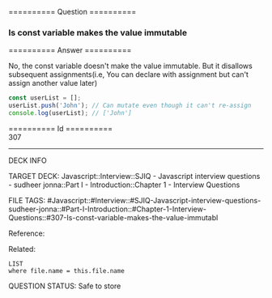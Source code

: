 ========== Question ==========  

### Is const variable makes the value immutable  

========== Answer ==========  

No, the const variable doesn't make the value immutable. But it disallows
subsequent assignments(i.e, You can declare with assignment but can't assign
another value later)

```javascript
const userList = [];
userList.push('John'); // Can mutate even though it can't re-assign
console.log(userList); // ['John']
```

========== Id ==========  
307

---

DECK INFO

TARGET DECK: Javascript::Interview::SJIQ - Javascript interview questions - sudheer jonna::Part I - Introduction::Chapter 1 - Interview Questions

FILE TAGS: #Javascript::#Interview::#SJIQ-Javascript-interview-questions-sudheer-jonna::#Part-I-Introduction::#Chapter-1-Interview-Questions::#307-Is-const-variable-makes-the-value-immutabl

Reference:

Related:

```dataview
LIST
where file.name = this.file.name
```

QUESTION STATUS: Safe to store
